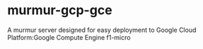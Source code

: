 # murmur-gcp-gce
A murmur server designed for easy deployment to Google Cloud Platform:Google Compute Engine f1-micro

